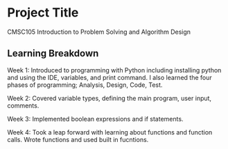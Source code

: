 
# Project Title

CMSC105 Introduction to Problem Solving and Algorithm Design


## Learning Breakdown
Week 1:
Introduced to programming with Python including installing python and using the IDE, variables, and print command. I also learned the four phases of programming; Analysis, Design, Code, Test.

Week 2:
Covered variable types, defining the main program, user input, comments.

Week 3:
Implemented boolean expressions and if statements.

Week 4:
Took a leap forward with learning about functions and function calls. Wrote functions and used built in fucntions.